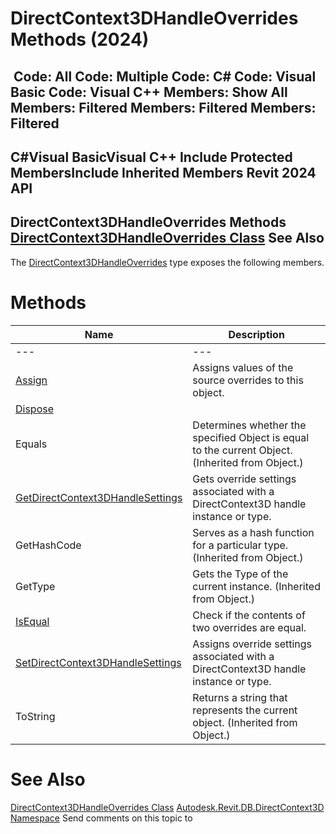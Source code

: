 # DirectContext3DHandleOverrides Methods (2024)

﻿
 Code: All Code: Multiple Code: C# Code: Visual Basic Code: Visual C++  Members: Show All Members: Filtered Members: Filtered Members: Filtered   
---  
C#Visual BasicVisual C++
Include Protected MembersInclude Inherited Members
Revit 2024 API  
---  
DirectContext3DHandleOverrides Methods  
[DirectContext3DHandleOverrides Class](8bef65c6-70bc-1a10-a9a4-47c8ec2cd842.md "DirectContext3DHandleOverrides Class") See Also  
---  
The [DirectContext3DHandleOverrides](8bef65c6-70bc-1a10-a9a4-47c8ec2cd842.md "DirectContext3DHandleOverrides Class") type exposes the following members.
# Methods
| Name | Description |
| --- | --- |
| --- | --- | --- |
| [Assign](ea14e22b-e17a-bb85-3317-219b0f553635.md "Assign Method") | Assigns values of the source overrides to this object. |
| [Dispose](12785ff9-15fb-c9f6-0aea-3402e32ea730.md "Dispose Method") |
| Equals | Determines whether the specified Object is equal to the current Object. (Inherited from Object.) |
| [GetDirectContext3DHandleSettings](081f2683-cad8-cd20-8d11-0e188767a479.md "GetDirectContext3DHandleSettings Method") | Gets override settings associated with a DirectContext3D handle instance or type. |
| GetHashCode | Serves as a hash function for a particular type.  (Inherited from Object.) |
| GetType | Gets the Type of the current instance. (Inherited from Object.) |
| [IsEqual](9123ae1c-93e6-9b8f-f029-ad82f967d8e8.md "IsEqual Method") | Check if the contents of two overrides are equal. |
| [SetDirectContext3DHandleSettings](5c4e3445-11c4-c260-930c-8bf8451c21ad.md "SetDirectContext3DHandleSettings Method") | Assigns override settings associated with a DirectContext3D handle instance or type. |
| ToString | Returns a string that represents the current object. (Inherited from Object.) |

# See Also
[DirectContext3DHandleOverrides Class](8bef65c6-70bc-1a10-a9a4-47c8ec2cd842.md "DirectContext3DHandleOverrides Class")
[Autodesk.Revit.DB.DirectContext3D Namespace](f4ba10f0-55ea-5344-173b-688405391794.md "Autodesk.Revit.DB.DirectContext3D Namespace")
Send comments on this topic to 